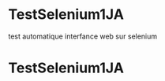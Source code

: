 # TestSelenium1JA
test automatique interfance web sur selenium






























































# TestSelenium1JA
